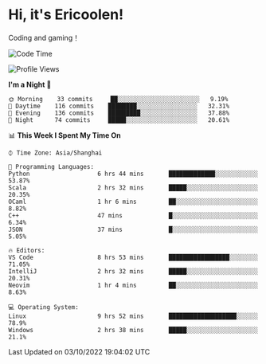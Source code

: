 # Hi, it's Ericoolen!
Coding and gaming！

<!--START_SECTION:waka-->
![Code Time](http://img.shields.io/badge/Code%20Time-411%20hrs%2023%20mins-blue)

![Profile Views](http://img.shields.io/badge/Profile%20Views-1-blue)

**I'm a Night 🦉** 

```text
🌞 Morning    33 commits     ██░░░░░░░░░░░░░░░░░░░░░░░   9.19% 
🌆 Daytime    116 commits    ████████░░░░░░░░░░░░░░░░░   32.31% 
🌃 Evening    136 commits    █████████░░░░░░░░░░░░░░░░   37.88% 
🌙 Night      74 commits     █████░░░░░░░░░░░░░░░░░░░░   20.61%

```


📊 **This Week I Spent My Time On** 

```text
⌚︎ Time Zone: Asia/Shanghai

💬 Programming Languages: 
Python                   6 hrs 44 mins       █████████████░░░░░░░░░░░░   53.87% 
Scala                    2 hrs 32 mins       █████░░░░░░░░░░░░░░░░░░░░   20.35% 
OCaml                    1 hr 6 mins         ██░░░░░░░░░░░░░░░░░░░░░░░   8.82% 
C++                      47 mins             █░░░░░░░░░░░░░░░░░░░░░░░░   6.34% 
JSON                     37 mins             █░░░░░░░░░░░░░░░░░░░░░░░░   5.05%

🔥 Editors: 
VS Code                  8 hrs 53 mins       █████████████████░░░░░░░░   71.05% 
IntelliJ                 2 hrs 32 mins       █████░░░░░░░░░░░░░░░░░░░░   20.31% 
Neovim                   1 hr 4 mins         ██░░░░░░░░░░░░░░░░░░░░░░░   8.63%

💻 Operating System: 
Linux                    9 hrs 52 mins       ███████████████████░░░░░░   78.9% 
Windows                  2 hrs 38 mins       █████░░░░░░░░░░░░░░░░░░░░   21.1%

```


 Last Updated on 03/10/2022 19:04:02 UTC
<!--END_SECTION:waka-->

